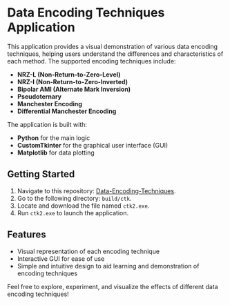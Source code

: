 # Data Encoding Techniques Application

This application provides a visual demonstration of various data encoding techniques, helping users understand the differences and characteristics of each method. The supported encoding techniques include:

- **NRZ-L (Non-Return-to-Zero-Level)**
- **NRZ-I (Non-Return-to-Zero-Inverted)**
- **Bipolar AMI (Alternate Mark Inversion)**
- **Pseudoternary**
- **Manchester Encoding**
- **Differential Manchester Encoding**

The application is built with:
- **Python** for the main logic
- **CustomTkinter** for the graphical user interface (GUI)
- **Matplotlib** for data plotting

## Getting Started

1. Navigate to this repository: [Data-Encoding-Techniques](https://github.com/ElijahFernandez/Data-Encoding-Techniques/tree/main).
2. Go to the following directory: `build/ctk`.
3. Locate and download the file named `ctk2.exe`.
4. Run `ctk2.exe` to launch the application.

## Features

- Visual representation of each encoding technique
- Interactive GUI for ease of use
- Simple and intuitive design to aid learning and demonstration of encoding techniques

Feel free to explore, experiment, and visualize the effects of different data encoding techniques!
